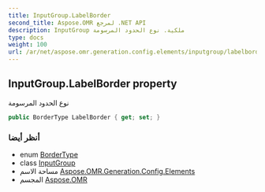 ```yaml
---
title: InputGroup.LabelBorder
second_title: Aspose.OMR لمرجع .NET API
description: InputGroup ملكية. نوع الحدود المرسومة
type: docs
weight: 100
url: /ar/net/aspose.omr.generation.config.elements/inputgroup/labelborder/
---
```

## InputGroup.LabelBorder property

نوع الحدود المرسومة

```csharp
public BorderType LabelBorder { get; set; }
```

### أنظر أيضا

* enum [BorderType](../../../aspose.omr.generation.config.enums/bordertype/)
* class [InputGroup](../)
* مساحة الاسم [Aspose.OMR.Generation.Config.Elements](../../inputgroup/)
* المجسم [Aspose.OMR](../../../)


